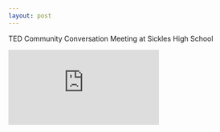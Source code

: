 ```yaml
---
layout: post
---
```


TED Community Conversation Meeting at Sickles High School


<div class="embed-responsive embed-responsive-16by9">
<iframe class="embed-responsive-item" src="https://www.youtube-nocookie.com/embed/3Sdoq34Vjlg?rel=0" frameborder="0" allowfullscreen></iframe>
</div>
